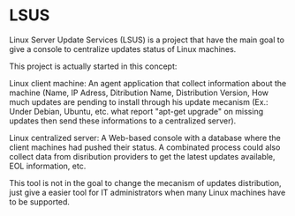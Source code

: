 # LSUS
Linux Server Update Services (LSUS) is a project that have the main goal to give a console to centralize updates status of Linux machines.

This project is actually started in this concept:

Linux client machine: An agent application that collect information about the machine (Name, IP Adress, Ditribution Name, Distribution Version, How much updates are pending to install through his update mecanism (Ex.: Under Debian, Ubuntu, etc. what report "apt-get upgrade" on missing updates then send these informations to a centralized server).

Linux centralized server: A Web-based console with a database where the client machines had pushed their status. A combinated process could also collect data from disribution providers to get the latest updates available, EOL information, etc. 

This tool is not in the goal to change the mecanism of updates distribution, just give a easier tool for IT administrators when many Linux machines have to be supported.
